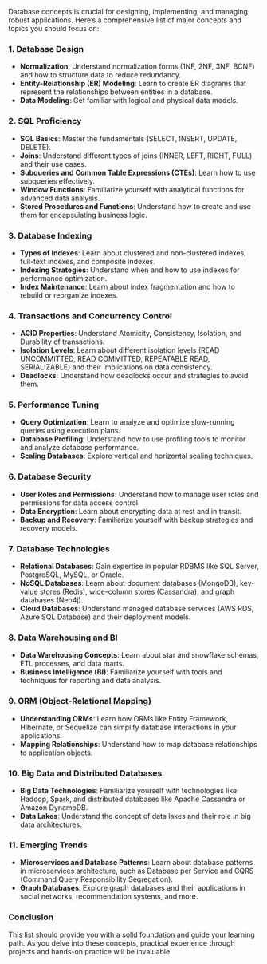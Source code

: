 Database concepts is crucial for designing, implementing, and managing robust applications. Here’s a comprehensive list of major concepts and topics you should focus on:

### 1. **Database Design**
   - **Normalization**: Understand normalization forms (1NF, 2NF, 3NF, BCNF) and how to structure data to reduce redundancy.
   - **Entity-Relationship (ER) Modeling**: Learn to create ER diagrams that represent the relationships between entities in a database.
   - **Data Modeling**: Get familiar with logical and physical data models.

### 2. **SQL Proficiency**
   - **SQL Basics**: Master the fundamentals (SELECT, INSERT, UPDATE, DELETE).
   - **Joins**: Understand different types of joins (INNER, LEFT, RIGHT, FULL) and their use cases.
   - **Subqueries and Common Table Expressions (CTEs)**: Learn how to use subqueries effectively.
   - **Window Functions**: Familiarize yourself with analytical functions for advanced data analysis.
   - **Stored Procedures and Functions**: Understand how to create and use them for encapsulating business logic.

### 3. **Database Indexing**
   - **Types of Indexes**: Learn about clustered and non-clustered indexes, full-text indexes, and composite indexes.
   - **Indexing Strategies**: Understand when and how to use indexes for performance optimization.
   - **Index Maintenance**: Learn about index fragmentation and how to rebuild or reorganize indexes.

### 4. **Transactions and Concurrency Control**
   - **ACID Properties**: Understand Atomicity, Consistency, Isolation, and Durability of transactions.
   - **Isolation Levels**: Learn about different isolation levels (READ UNCOMMITTED, READ COMMITTED, REPEATABLE READ, SERIALIZABLE) and their implications on data consistency.
   - **Deadlocks**: Understand how deadlocks occur and strategies to avoid them.

### 5. **Performance Tuning**
   - **Query Optimization**: Learn to analyze and optimize slow-running queries using execution plans.
   - **Database Profiling**: Understand how to use profiling tools to monitor and analyze database performance.
   - **Scaling Databases**: Explore vertical and horizontal scaling techniques.

### 6. **Database Security**
   - **User Roles and Permissions**: Understand how to manage user roles and permissions for data access control.
   - **Data Encryption**: Learn about encrypting data at rest and in transit.
   - **Backup and Recovery**: Familiarize yourself with backup strategies and recovery models.

### 7. **Database Technologies**
   - **Relational Databases**: Gain expertise in popular RDBMS like SQL Server, PostgreSQL, MySQL, or Oracle.
   - **NoSQL Databases**: Learn about document databases (MongoDB), key-value stores (Redis), wide-column stores (Cassandra), and graph databases (Neo4j).
   - **Cloud Databases**: Understand managed database services (AWS RDS, Azure SQL Database) and their deployment models.

### 8. **Data Warehousing and BI**
   - **Data Warehousing Concepts**: Learn about star and snowflake schemas, ETL processes, and data marts.
   - **Business Intelligence (BI)**: Familiarize yourself with tools and techniques for reporting and data analysis.

### 9. **ORM (Object-Relational Mapping)**
   - **Understanding ORMs**: Learn how ORMs like Entity Framework, Hibernate, or Sequelize can simplify database interactions in your applications.
   - **Mapping Relationships**: Understand how to map database relationships to application objects.

### 10. **Big Data and Distributed Databases**
   - **Big Data Technologies**: Familiarize yourself with technologies like Hadoop, Spark, and distributed databases like Apache Cassandra or Amazon DynamoDB.
   - **Data Lakes**: Understand the concept of data lakes and their role in big data architectures.

### 11. **Emerging Trends**
   - **Microservices and Database Patterns**: Learn about database patterns in microservices architecture, such as Database per Service and CQRS (Command Query Responsibility Segregation).
   - **Graph Databases**: Explore graph databases and their applications in social networks, recommendation systems, and more.

### Conclusion
This list should provide you with a solid foundation and guide your learning path. As you delve into these concepts, practical experience through projects and hands-on practice will be invaluable. 
